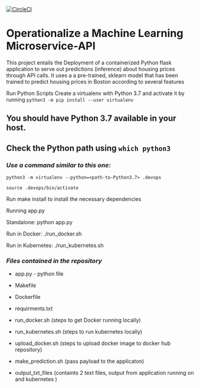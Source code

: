 [![CircleCI](https://dl.circleci.com/status-badge/img/gh/geedino07/microservices-udacity-project4/tree/master.svg?style=svg)](https://dl.circleci.com/status-badge/redirect/gh/geedino07/microservices-udacity-project4/tree/master)


# Operationalize a Machine Learning Microservice-API

This project entails the Deployment of a containerized Python flask application to serve out predictions (inference) about housing prices through API calls. It uses a a pre-trained, sklearn model that has been trained to predict housing prices in Boston according to several features

Run Python Scripts
Create a virtualenv with Python 3.7 and activate it by running `python3 -m pip install --user virtualenv`
## You should have Python 3.7 available in your host.
## Check the Python path using `which python3`
### _Use a command similar to this one:_
`python3 -m virtualenv --python=<path-to-Python3.7> .devops`

`source .devops/bin/activate`

Run make install to install the necessary dependencies

Running app.py

Standalone: python app.py

Run in Docker: ./run_docker.sh

Run in Kubernetes: ./run_kubernetes.sh


### _Files contained in the repository_

- app.py - python file

- Makefile

- Dockerfile

- requirments.txt

- run_docker.sh (steps to get Docker running locally)

- run_kubernetes.sh (steps to run kubernetes locally)

- upload_docker.sh (steps to upload docker image to docker hub repository)

- make_prediction.sh (pass payload to the applicaton)

- output_txt_files (containts 2 text files, output from application running on and kubernetes )

